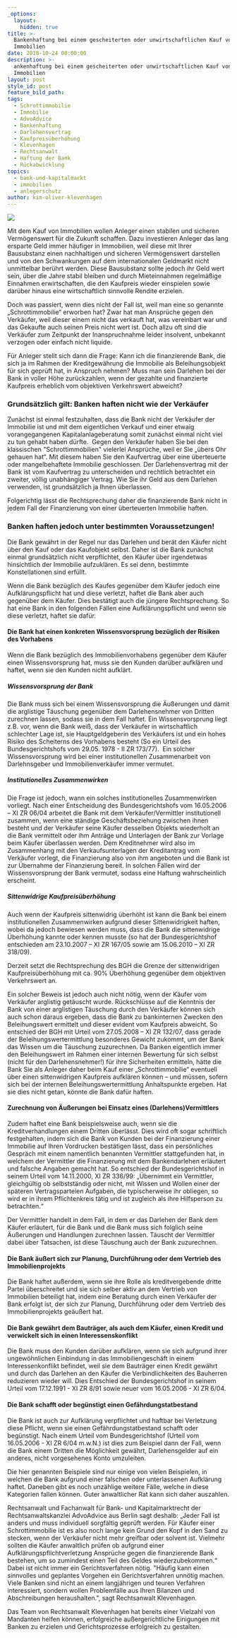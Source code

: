 ```yaml
---
_options:
  layout:
    hidden: true
title: >-
  Bankenhaftung bei einem gescheiterten oder unwirtschaftlichen Kauf von
  Immobilien
date: 2018-10-24 00:00:00
description: >-
  ankenhaftung bei einem gescheiterten oder unwirtschaftlichen Kauf von
  Immobilien
layout: post
style_id: post
feature_bild_path:
tags:
  - Schrottimmobilie
  - Immobilie
  - AdvoAdvice
  - Bankenhaftung
  - Darlehensvertrag
  - Kaufpreisüberhöhung
  - Klevenhagen
  - Rechtsanwalt
  - Haftung der Bank
  - Rückabwicklung
topics:
  - bank-und-kapitalmarkt
  - immobilien
  - anlegerschutz
author: kim-oliver-klevenhagen
---
```


![](/uploads/bank-2907728-640-1.jpg)

Mit dem Kauf von Immobilien wollen Anleger einen stabilen und sicheren Vermögenswert für die Zukunft schaffen. Dazu investieren Anleger das lang ersparte Geld immer häufiger in Immobilien, weil diese mit Ihrer Bausubstanz einen nachhaltigen und sicheren Vermögenswert darstellen und von den Schwankungen auf dem internationalen Geldmarkt nicht unmittelbar berührt werden. Diese Bausubstanz sollte jedoch ihr Geld wert sein, über die Jahre stabil bleiben und durch Mieteinnahmen regelmäßige Einnahmen erwirtschaften, die den Kaufpreis wieder einspielen sowie darüber hinaus eine wirtschaftlich sinnvolle Rendite erzielen.

Doch was passiert, wenn dies nicht der Fall ist, weil man eine so genannte „Schrottimmobilie“ erworben hat? Zwar hat man Ansprüche gegen den Verkäufer, weil dieser einem nicht das verkauft hat, was vereinbart war und das Gekaufte auch seinen Preis nicht wert ist. Doch allzu oft sind die Verkäufer zum Zeitpunkt der Inanspruchnahme leider insolvent, unbekannt verzogen oder einfach nicht liquide.

Für Anleger stellt sich dann die Frage: Kann ich die finanzierende Bank, die sich ja im Rahmen der Kreditgewährung die Immobilie als Beleihungsobjekt für sich geprüft hat, in Anspruch nehmen? Muss man sein Darlehen bei der Bank in voller Höhe zurückzahlen, wenn der gezahlte und finanzierte Kaufpreis erheblich vom objektiven Verkehrswert abweicht?

### Grundsätzlich gilt: Banken haften nicht wie der Verkäufer

Zunächst ist einmal festzuhalten, dass die Bank nicht der Verkäufer der Immobilie ist und mit dem eigentlichen Verkauf und einer etwaig vorangegangenen Kapitalanlageberatung somit zunächst einmal nicht viel zu tun gehabt haben dürfte.  Gegen den Verkäufer haben Sie bei den klassischen "Schrottimmobilien" vielerlei Ansprüche, weil er Sie „übers Ohr gehauen hat“. Mit diesem haben Sie den Kaufvertrag über eine überteuerte oder mangelbehaftete Immobilie geschlossen. Der Darlehensvertrag mit der Bank ist vom Kaufvertrag zu unterscheiden und rechtlich betrachtet ein zweiter, völlig unabhängiger Vertrag. Wie Sie ihr Geld aus dem Darlehen verwenden, ist grundsätzlich ja Ihnen überlassen.

Folgerichtig lässt die Rechtsprechung daher die finanzierende Bank nicht in jedem Fall der Finanzierung von einer überteuerten Immobilie haften.

### Banken haften jedoch unter bestimmten Voraussetzungen!

Die Bank gewährt in der Regel nur das Darlehen und berät den Käufer nicht über den Kauf oder das Kaufobjekt selbst. Daher ist die Bank zunächst einmal grundsätzlich nicht verpflichtet, den Käufer über irgendetwas hinsichtlich der Immobilie aufzuklären. Es sei denn, bestimmte Konstellationen sind erfüllt.

Wenn die Bank bezüglich des Kaufes gegenüber dem Käufer jedoch eine Aufklärungspflicht hat und diese verletzt, haftet die Bank aber auch gegenüber dem Käufer. Dies bestätigt auch die jüngere Rechtsprechung. So hat eine Bank in den folgenden Fällen eine Aufklärungspflicht und wenn sie diese verletzt, haftet sie dafür.

#### Die Bank hat einen konkreten Wissensvorsprung bezüglich der Risiken des Vorhabens

Wenn die Bank bezüglich des Immobilienvorhabens gegenüber dem Käufer einen Wissensvorsprung hat, muss sie den Kunden darüber aufklären und haftet, wenn sie den Kunden nicht aufklärt.

##### Wissensvorsprung der Bank

Die Bank muss sich bei einem Wissensvorsprung die Äußerungen und damit die arglistige Täuschung gegenüber dem Darlehensnehmer von Dritten zurechnen lassen, sodass sie in dem Fall haftet. Ein Wissensvorsprung liegt z.B. vor, wenn die Bank weiß, dass der Verkäufer in wirtschaftlich schlechter Lage ist, sie Hauptgeldgeberin des Verkäufers ist und ein hohes Risiko des Scheiterns des Vorhabens besteht (So ein Urteil des Bundesgerichtshofs vom 29.05. 1978 - II ZR 173/77).  Ein solcher Wissensvorsprung wird bei einer institutionellen Zusammenarbeit von Darlehnsgeber und Immobilienverkäufer immer vermutet.

##### Institutionelles Zusammenwirken

Die Frage ist jedoch, wann ein solches institutionelles Zusammenwirken vorliegt. Nach einer Entscheidung des Bundesgerichtshofs vom 16.05.2006 – XI ZR 06/04 arbeitet die Bank mit dem Verkäufer/Vermittler institutionell zusammen, wenn eine ständige Geschäftsbeziehung zwischen ihnen besteht und der Verkäufer seine Käufer desselben Objekts wiederholt an die Bank vermittelt oder ihm Anträge und Unterlagen der Bank zur Vorlage beim Käufer überlassen werden. Dem Kreditnehmer wird also im Zusammenhang mit den Verkaufsunterlagen der Kreditantrag vom Verkäufer vorlegt, die Finanzierung also von ihm angeboten und die Bank ist zur Übernahme der Finanzierung bereit. In solchen Fällen wird der Wissensvorsprung der Bank vermutet, sodass eine Haftung wahrscheinlich erscheint.

##### Sittenwidrige Kaufpreisüberhöhung

Auch wenn der Kaufpreis sittenwidrig überhöht ist kann die Bank bei einem institutionellen Zusammenwirken aufgrund dieser Sittenwidrigkeit haften, wobei da jedoch bewiesen werden muss, dass die Bank die sittenwidrige Überhöhung kannte oder kennen musste (so hat der Bundesgerichtshof entschieden am 23.10.2007 – XI ZR 167/05 sowie am 15.06.2010 – XI ZR 318/09).

Derzeit setzt die Rechtsprechung des BGH die Grenze der sittenwidrigen Kaufpreisüberhöhung mit ca. 90% Überhöhung gegenüber dem objektiven Verkehrswert an.

Ein solcher Beweis ist jedoch auch nicht nötig, wenn der Käufer vom Verkäufer arglistig getäuscht wurde. Rückschlüsse auf die Kenntnis der Bank von einer arglistigen Täuschung durch den Verkäufer können sich auch schon daraus ergeben, dass die Bank zu bankinternen Zwecken den Beleihungswert ermittelt und dieser evident vom Kaufpreis abweicht. So entschied der BGH mit Urteil vom 27.05.2008 – XI ZR 132/07, dass gerade der Beleihungswertermittlung besonderes Gewicht zukommt, um der Bank das Wissen um die Täuschung zuzurechnen. Da Banken eigentlich immer den Beleihungswert im Rahmen einer internen Bewertung für sich selbst (nicht für den Darlehensnehmer!) für ihre Sicherheiten ermitteln, hätte die Bank Sie als Anleger daher beim Kauf einer „Schrottimmobilie“ eventuell über einen sittenwidrigen Kaufpreis aufklären können – und müssen, sofern sich bei der internen Beleihungswertermittlung Anhaltspunkte ergeben. Hat sie dies nicht getan, könnte die Bank dafür haften.

#### Zurechnung von Äußerungen bei Einsatz eines (Darlehens)Vermittlers

Zudem haftet eine Bank beispielsweise auch, wenn sie die Kreditverhandlungen einem Dritten überlässt. Dies wird oft sogar schriftlich festgehalten, indem sich die Bank von Kunden bei der Finanzierung einer Immobilie auf Ihren Vordrucken bestätigen lässt, dass ein persönliches Gespräch mit einem namentlich benannten Vermittler stattgefunden hat, in welchem der Vermittler die Finanzierung mit dem Bankendarlehen erläutert und falsche Angaben gemacht hat. So entschied der Bundesgerichtshof in seinem Urteil vom 14.11.2000, XI ZR 336/99: „Übernimmt ein Vermittler, gleichgültig ob selbstständig oder nicht, mit Wissen und Wollen einer der späteren Vertragsparteien Aufgaben, die typischerweise ihr obliegen, so wird er in ihrem Pflichtenkreis tätig und ist zugleich als ihre Hilfsperson zu betrachten.“

Der Vermittler handelt in dem Fall, in dem er das Darlehen der Bank dem Käufer erläutert, für die Bank und die Bank muss sich folglich seine Äußerungen und Handlungen zurechnen lassen. Täuscht der Vermittler dabei über Tatsachen, ist diese Täuschung auch der Bank zuzurechnen.

#### Die Bank äußert sich zur Planung, Durchführung oder dem Vertrieb des Immobilienprojekts

Die Bank haftet außerdem, wenn sie ihre Rolle als kreditvergebende dritte Partei überschreitet und sie sich selber aktiv an dem Vertrieb von Immobilien beteiligt hat, indem eine Beratung durch einen Verkäufer der Bank erfolgt ist, der sich zur Planung, Durchführung oder dem Vertrieb des Immobilienprojekts geäußert hat.

#### Die Bank gewährt dem Bauträger, als auch dem Käufer, einen Kredit und verwickelt sich in einen Interessenskonflikt

Die Bank muss den Kunden darüber aufklären, wenn sie sich aufgrund ihrer ungewöhnlichen Einbindung in das Immobiliengeschäft in einem Interessenkonflikt befindet, weil sie dem Bauträger einen Kredit gewährt und durch das Darlehen an den Käufer die Verbindlichkeiten des Bauherren reduzieren wieder will. Dies Entschied der Bundesgerichtshof in seinem Urteil vom 17.12.1991 - XI ZR 8/91 sowie neuer vom 16.05.2006 - XI ZR 6/04.

#### Die Bank schafft oder begünstigt einen Gefährdungstatbestand

Die Bank ist auch zur Aufklärung verpflichtet und haftbar bei Verletzung diese Pflicht, wenn sie einen Gefährdungstatbestand schafft oder begünstigt. Nach einem Urteil vom Bundesgerichtshof (Urteil vom 16.05.2006 - XI ZR 6/04 m.w.N.) ist dies zum Beispiel dann der Fall, wenn die Bank einem Dritten die Möglichkeit gewährt, Darlehensgelder auf ein anderes, nicht vorgesehenes Konto umzuleiten.

Die hier genannten Beispiele sind nur einige von vielen Beispielen, in welchen die Bank aufgrund einer falschen oder unterlassenen Aufklärung haftet. Daneben gibt es noch unzählige weitere Fälle, welche in diese Kategorien fallen können. Guter anwaltlicher Rat kann sich daher auszahlen.

Rechtsanwalt und Fachanwalt für Bank- und Kapitalmarktrecht der Rechtsanwaltskanzlei AdvoAdvice aus Berlin sagt deshalb: „Jeder Fall ist anders und muss individuell sorgfältig geprüft werden. Für Käufer einer Schrottimmobilie ist es also noch lange kein Grund den Kopf in den Sand zu stecken, wenn der Verkäufer nicht mehr greifbar oder solvent ist. Vielmehr sollten die Käufer anwaltlich prüfen ob aufgrund einer Aufklärungspflichtverletzung Ansprüche gegen die finanzierende Bank bestehen, um so zumindest einen Teil des Geldes wiederzubekommen.“ Dabei ist nicht immer ein Gerichtsverfahren nötig. "Häufig kann einen sinnvolles und geplantes Vorgehen ein Gerichtsverfahren unnötig machen. Viele Banken sind nicht an einem langjährigen und teuren Verfahren interessiert, sondern wollen Problemfälle aus Ihren Bilanzen und Abschreibungen heraushalten.", sagt Rechtsanwalt Klevenhagen.  

Das Team von Rechtsanwalt Klevenhagen hat bereits einer Vielzahl von Mandanten helfen können, erfolgreiche außergerichtliche Einigungen mit Banken zu erzielen und Gerichtsprozesse erfolgreich zu gestalten.